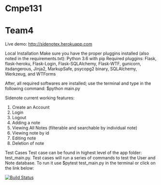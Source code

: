 # Cmpe131
# Team4
Live demo: http://sidenotex.herokuapp.com

Local Installation
  Make sure you have the proper pluggins installed (also noted in the requirements.txt):
  Python 3.6 with pip
  Required pluggins: Flask, flask-heroku, Flask-Login, Flask-SQLAlchemy, Flask-WTF, gunicorn, itsdangerous, Jinja2, MarkupSafe, psycopg2 binary, SQLAlchemy, Werkzeug, and WTForms
  
  After, all required softwares are installed; use the terminal and type in the following command: $python main.py
  
Sidenote current working features:
  1) Create an Account
  2) Login
  3) Logout
  4) Adding a note
  5) Viewing All Notes (filterable and searchable by individual note) 
  6) Viewing note by id
  7) Editing note
  8) Deletion of note

Test Cases
Test case can be found in highest level of the app folder: test_main.py. Test cases will run a series of commands to test the User and Note database. 
To run it use $pytest test_main.py in the terminal or click on the link below:

[![Build Status](https://travis-ci.org/Winternight5/Team4.svg?branch=master)](https://travis-ci.org/Winternight5/Team4)